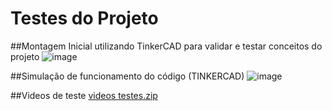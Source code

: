 # Testes do Projeto
##Montagem Inicial utilizando TinkerCAD para validar e  testar conceitos do projeto
![image](https://github.com/user-attachments/assets/b4b4c2bc-4621-40de-a091-b29a92841dc2)

##Simulação de funcionamento do código (TINKERCAD)
![image](https://github.com/user-attachments/assets/f69527f6-fb44-4a78-8a21-ee5e69219190)

##Videos de teste
[videos testes.zip](https://github.com/user-attachments/files/20906478/videos.testes.zip)



